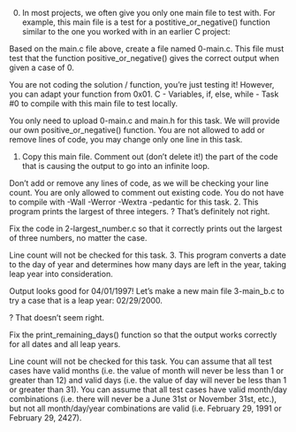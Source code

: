 0. In most projects, we often give you only one main file to test with. For example, this main file is a test for a postitive_or_negative() function similar to the one you worked with in an earlier C project:

Based on the main.c file above, create a file named 0-main.c. This file must test 
that the function positive_or_negative() gives the correct output when given a case of 0.

You are not coding the solution / function, you’re just testing it! However, you can adapt your function from 0x01. C - Variables, if, else, while - Task #0 to compile with this main file to test locally.

You only need to upload 0-main.c and main.h for this task. We will provide our own positive_or_negative() function.
You are not allowed to add or remove lines of code, you may change only one line in this task.
1. Copy this main file. Comment out (don’t delete it!) the part of the code that is causing the output to go into an infinite loop.

Don’t add or remove any lines of code, as we will be checking your line count. You are only allowed to comment out existing code.
You do not have to compile with -Wall -Werror -Wextra -pedantic for this task.
2. This program prints the largest of three integers.
? That’s definitely not right.

Fix the code in 2-largest_number.c so that it correctly prints out the largest of three numbers, no matter the case.

Line count will not be checked for this task.
3. This program converts a date to the day of year and determines how many days are left in the year, taking leap year into consideration.

Output looks good for 04/01/1997! Let’s make a new main file 3-main_b.c to try a case that is a leap year: 02/29/2000.

? That doesn’t seem right.

Fix the print_remaining_days() function so that the output works correctly for all dates and all leap years.

Line count will not be checked for this task.
You can assume that all test cases have valid months (i.e. the value of month will never be less than 1 or greater than 12) and valid days (i.e. the value of day will never be less than 1 or greater than 31).
You can assume that all test cases have valid month/day combinations (i.e. there will never be a June 31st or November 31st, etc.), but not all month/day/year combinations are valid (i.e. February 29, 1991 or February 29, 2427).
